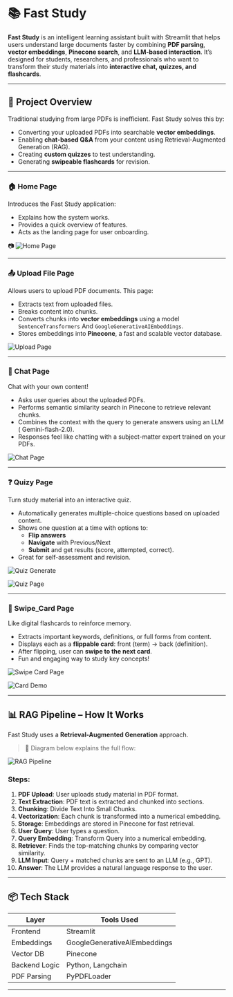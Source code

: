 # 📚 Fast Study

**Fast Study** is an intelligent learning assistant built with Streamlit that helps users understand large documents faster by combining **PDF parsing**, **vector embeddings**, **Pinecone search**, and **LLM-based interaction**. It’s designed for students, researchers, and professionals who want to transform their study materials into **interactive chat, quizzes, and flashcards**.

---

## 🚀 Project Overview

Traditional studying from large PDFs is inefficient. Fast Study solves this by:

- Converting your uploaded PDFs into searchable **vector embeddings**.
- Enabling **chat-based Q&A** from your content using Retrieval-Augmented Generation (RAG).
- Creating **custom quizzes** to test understanding.
- Generating **swipeable flashcards** for revision.

---

### 🏠 Home Page

Introduces the Fast Study application:
- Explains how the system works.
- Provides a quick overview of features.
- Acts as the landing page for user onboarding.

📷 ![Home Page](https://github.com/user-attachments/assets/797f2389-f7fe-477e-bae0-b3fa93c81ad0)


---

### 📤 Upload File Page

Allows users to upload PDF documents. This page:
- Extracts text from uploaded files.
- Breaks content into chunks.
- Converts chunks into **vector embeddings** using a model `SentenceTransformers` And `GoogleGenerativeAIEmbeddings`.
- Stores embeddings into **Pinecone**, a fast and scalable vector database.

 ![Upload Page](https://github.com/user-attachments/assets/3e783da1-1f9b-41a7-a10f-94cfb6d42de1)



---

### 💬 Chat Page

Chat with your own content!

- Asks user queries about the uploaded PDFs.
- Performs semantic similarity search in Pinecone to retrieve relevant chunks.
- Combines the context with the query to generate answers using an LLM ( Gemini-flash-2.0).
- Responses feel like chatting with a subject-matter expert trained on your PDFs.

 ![Chat Page](https://github.com/user-attachments/assets/944cd41c-3e10-4d1a-97eb-009615a8492d)


---

### ❓ Quizy Page

Turn study material into an interactive quiz.

- Automatically generates multiple-choice questions based on uploaded content.
- Shows one question at a time with options to:
  - **Flip answers**
  - **Navigate** with Previous/Next
  - **Submit** and get results (score, attempted, correct).
- Great for self-assessment and revision.

 ![Quiz Generate](https://github.com/user-attachments/assets/b1ed1257-78c1-4bbc-875b-15cfc86033a4)
 
 ![Quiz Page](https://github.com/user-attachments/assets/02306bdb-9bc0-4e47-ba77-514b7961087a)



---

### 🔄 Swipe_Card Page

Like digital flashcards to reinforce memory.

- Extracts important keywords, definitions, or full forms from content.
- Displays each as a **flippable card**: front (term) → back (definition).
- After flipping, user can **swipe to the next card**.
- Fun and engaging way to study key concepts!

 ![Swipe Card Page](https://github.com/user-attachments/assets/c0cc9a11-d682-4710-8fa0-053b5918e478)
 
![Card Demo](https://github.com/user-attachments/assets/99e43ee6-5807-4dfd-87e4-e5528fb39801)

---

## 📊 RAG Pipeline – How It Works

Fast Study uses a **Retrieval-Augmented Generation** approach.

> 📌 Diagram below explains the full flow:

![RAG Pipeline](https://github.com/user-attachments/assets/5e2b542c-f1f2-4b84-b970-087a395ae09f)



### Steps:
1. **PDF Upload**: User uploads study material in PDF format.
2. **Text Extraction**: PDF text is extracted and chunked into sections.
3. **Chunking**: Divide Text Into Small Chunks.
4. **Vectorization**: Each chunk is transformed into a numerical embedding.
5. **Storage**: Embeddings are stored in Pinecone for fast retrieval.
6. **User Query**: User types a question.
7. **Query Embedding**: Transform Query into a numerical embedding.
8. **Retriever**: Finds the top-matching chunks by comparing vector similarity.
9. **LLM Input**: Query + matched chunks are sent to an LLM (e.g., GPT).
10. **Answer**: The LLM provides a natural language response to the user.

---

## 📦 Tech Stack

| Layer        | Tools Used                               |
|--------------|------------------------------------------|
| Frontend     | Streamlit                                |
| Embeddings   | GoogleGenerativeAIEmbeddings             |
| Vector DB    | Pinecone                                 |
| Backend Logic| Python, Langchain                        |
| PDF Parsing  | PyPDFLoader                              |

---

